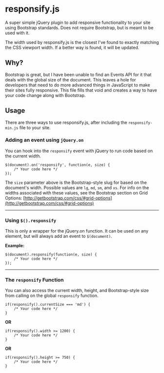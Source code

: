 responsify.js
=============

A super simple jQuery plugin to add responsive functionality to your site using Bootstrap standards. Does not require Bootstrap, but is meant to be used with it.

The width used by responsify.js is the closest I've found to exactly matching the CSS viewport width. If a better way is found, it will be updated.

Why?
----

Bootstrap is great, but I have been unable to find an Events API for it that deals with the global size of the document. This leaves a hole for developers that need to do more advanced things in JavaScript to make their sites fully responsive. This file fills that void and creates a way to have your code change along with Bootstrap.


Usage
-----
There are three ways to use responsify.js, after including the `responsify-min.js` file to your site.

### Adding an event using `jQuery.on`

You can hook into the `responsify` event with jQuery to run code based on the current width.

```
$(document).on('responsify', function(e, size) {
	/* Your code here */
});
```

The `size` parameter above is the Bootstrap-style slug for based on the document's width. Possible values are `lg`, `md`, `sm`, and `xs`. For info on the widths associated with these values, see the Bootstrap section on Grid Options: [http://getbootstrap.com/css/#grid-options](http://getbootstrap.com/css/#grid-options)

---

### Using `$().responsify`

This is only a wrapper for the jQuery.on function. It can be used on any element, but will always add an event to `$(document)`.

**Example:**

```
$(document).responsify(function(e, size) {
	/* Your code here */
});
```

---

### The `responsify` Function

You can also access the current width, height, and Bootstrap-style size from calling on the global `responsify` function.

```
if(responsify().currentSize === 'md') {
	/* Your code here */
}
```

**OR**

```
if(responsify().width >= 1200) {
	/* Your code here */
}
```

**OR**

```
if(responsify().height >= 750) {
	/* Your code here */
}
```